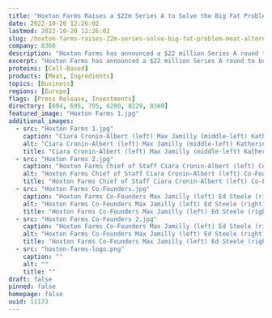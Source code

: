 ```yaml
---
title: "Hoxton Farms Raises a $22m Series A to Solve the Big Fat Problem for Meat Alternatives"
date: 2022-10-20 12:26:02
lastmod: 2022-10-20 12:26:02
slug: /hoxton-farms-raises-22m-series-solve-big-fat-problem-meat-alternatives
company: 8360
description: "Hoxton Farms has announced a $22 million Series A round to build a pilot facility for producing cultivated fat: the missing ingredient necessary to make meat alternatives delicious, realistic and versatile. After receiving regulatory approval, Hoxton Farms will sell cultivated fat as a B2B ingredient for meat alternatives."
excerpt: "Hoxton Farms has announced a $22 million Series A round to build a pilot facility for producing cultivated fat: the missing ingredient necessary to make meat alternatives delicious, realistic and versatile. After receiving regulatory approval, Hoxton Farms will sell cultivated fat as a B2B ingredient for meat alternatives."
proteins: [Cell-Based]
products: [Meat, Ingredients]
topics: [Business]
regions: [Europe]
flags: [Press Release, Investments]
directory: [694, 695, 705, 6280, 8229, 8360]
featured_image: "Hoxton Farms 1.jpg"
additional_images:
  - src: "Hoxton Farms 1.jpg"
    caption: "Ciara Cronin-Albert (left) Max Jamilly (middle-left) Katherine Uhlman (middle-right) Ed Steele (right). Photo credit Donna Ford."
    alt: "Ciara Cronin-Albert (left) Max Jamilly (middle-left) Katherine Uhlman (middle-right) Ed Steele (right). Photo credit Donna Ford."
    title: "Ciara Cronin-Albert (left) Max Jamilly (middle-left) Katherine Uhlman (middle-right) Ed Steele (right). Photo credit Donna Ford."
  - src: "Hoxton Farms 2.jpg"
    caption: "Hoxton Farms Chief of Staff Ciara Cronin-Albert (left) Co-Founders Ed Steele (middle) Max Jamilly (right). Photo credit Donna Ford."
    alt: "Hoxton Farms Chief of Staff Ciara Cronin-Albert (left) Co-Founders Ed Steele (middle) Max Jamilly (right). Photo credit Donna Ford."
    title: "Hoxton Farms Chief of Staff Ciara Cronin-Albert (left) Co-Founders Ed Steele (middle) Max Jamilly (right). Photo credit Donna Ford."
  - src: "Hoxton Farms Co-Founders.jpg"
    caption: "Hoxton Farms Co-Founders Max Jamilly (left) Ed Steele (right). Photo credit Donna Ford."
    alt: "Hoxton Farms Co-Founders Max Jamilly (left) Ed Steele (right). Photo credit Donna Ford."
    title: "Hoxton Farms Co-Founders Max Jamilly (left) Ed Steele (right). Photo credit Donna Ford."
  - src: "Hoxton Farms Co-Founders 2.jpg"
    caption: "Hoxton Farms Co-Founders Max Jamilly (left) Ed Steele (right). Photo credit Donna Ford."
    alt: "Hoxton Farms Co-Founders Max Jamilly (left) Ed Steele (right). Photo credit Donna Ford."
    title: "Hoxton Farms Co-Founders Max Jamilly (left) Ed Steele (right). Photo credit Donna Ford."
  - src: "hoxton-farms-logo.png"
    caption: ""
    alt: ""
    title: ""
draft: false
pinned: false
homepage: false
uuid: 11173
---
```


